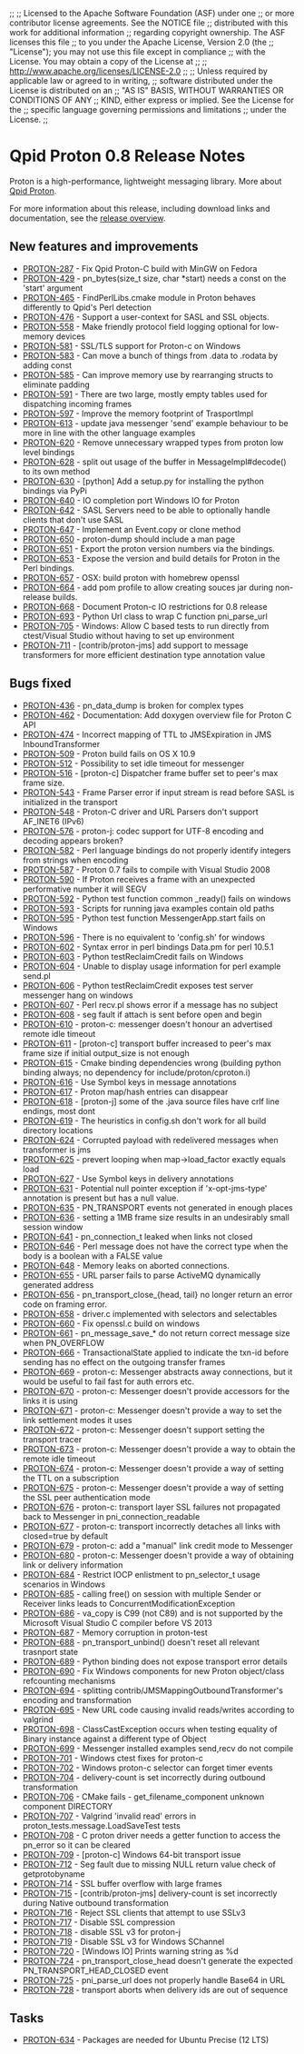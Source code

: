 ;;
;; Licensed to the Apache Software Foundation (ASF) under one
;; or more contributor license agreements.  See the NOTICE file
;; distributed with this work for additional information
;; regarding copyright ownership.  The ASF licenses this file
;; to you under the Apache License, Version 2.0 (the
;; "License"); you may not use this file except in compliance
;; with the License.  You may obtain a copy of the License at
;; 
;;   http://www.apache.org/licenses/LICENSE-2.0
;; 
;; Unless required by applicable law or agreed to in writing,
;; software distributed under the License is distributed on an
;; "AS IS" BASIS, WITHOUT WARRANTIES OR CONDITIONS OF ANY
;; KIND, either express or implied.  See the License for the
;; specific language governing permissions and limitations
;; under the License.
;;

# Qpid Proton 0.8 Release Notes

Proton is a high-performance, lightweight messaging library. More
about [Qpid Proton]({{site_url}}/proton/index.html).

For more information about this release, including download links and
documentation, see the [release overview](index.html).


## New features and improvements

 - [PROTON-287](https://issues.apache.org/jira/browse/PROTON-287) - Fix Qpid Proton-C build with MinGW on Fedora
 - [PROTON-429](https://issues.apache.org/jira/browse/PROTON-429) - pn_bytes(size_t size, char *start) needs a const on the 'start' argument
 - [PROTON-465](https://issues.apache.org/jira/browse/PROTON-465) - FindPerlLibs.cmake module in Proton behaves differently to Qpid's Perl detection
 - [PROTON-476](https://issues.apache.org/jira/browse/PROTON-476) - Support a user-context for SASL and SSL objects.
 - [PROTON-558](https://issues.apache.org/jira/browse/PROTON-558) - Make friendly protocol field logging optional for low-memory devices
 - [PROTON-581](https://issues.apache.org/jira/browse/PROTON-581) - SSL/TLS support for Proton-c on Windows
 - [PROTON-583](https://issues.apache.org/jira/browse/PROTON-583) - Can move a bunch of things from .data to .rodata by adding const
 - [PROTON-585](https://issues.apache.org/jira/browse/PROTON-585) - Can improve memory use by rearranging structs to eliminate padding
 - [PROTON-591](https://issues.apache.org/jira/browse/PROTON-591) - There are two large, mostly empty tables used for dispatching incoming frames
 - [PROTON-597](https://issues.apache.org/jira/browse/PROTON-597) - Improve the memory footprint of TrasportImpl
 - [PROTON-613](https://issues.apache.org/jira/browse/PROTON-613) - update java messenger 'send' example behaviour to be more in line with the other language examples
 - [PROTON-620](https://issues.apache.org/jira/browse/PROTON-620) - Remove unnecessary wrapped types from proton low level bindings
 - [PROTON-628](https://issues.apache.org/jira/browse/PROTON-628) - split out usage of the buffer in MessageImpl#decode() to its own method
 - [PROTON-630](https://issues.apache.org/jira/browse/PROTON-630) - [python] Add a setup.py for installing the python bindings via PyPi
 - [PROTON-640](https://issues.apache.org/jira/browse/PROTON-640) - IO completion port Windows IO for Proton
 - [PROTON-642](https://issues.apache.org/jira/browse/PROTON-642) - SASL Servers need to be able to optionally handle clients that don't use SASL
 - [PROTON-647](https://issues.apache.org/jira/browse/PROTON-647) - Implement an Event.copy or clone method
 - [PROTON-650](https://issues.apache.org/jira/browse/PROTON-650) - proton-dump should include a man page
 - [PROTON-651](https://issues.apache.org/jira/browse/PROTON-651) - Export the proton version numbers via the bindings.
 - [PROTON-653](https://issues.apache.org/jira/browse/PROTON-653) - Expose the version and build details for Proton in the Perl bindings.
 - [PROTON-657](https://issues.apache.org/jira/browse/PROTON-657) - OSX: build proton with homebrew openssl
 - [PROTON-664](https://issues.apache.org/jira/browse/PROTON-664) - add pom profile to allow creating souces jar during non-release builds.
 - [PROTON-668](https://issues.apache.org/jira/browse/PROTON-668) - Document Proton-c IO restrictions for 0.8 release
 - [PROTON-693](https://issues.apache.org/jira/browse/PROTON-693) - Python Url class to wrap C function pni_parse_url
 - [PROTON-705](https://issues.apache.org/jira/browse/PROTON-705) - Windows: Allow C based tests to run directly from ctest/Visual Studio without having to set up environment
 - [PROTON-711](https://issues.apache.org/jira/browse/PROTON-711) - [contrib/proton-jms] add support to message transformers for more efficient destination type annotation value

## Bugs fixed

 - [PROTON-436](https://issues.apache.org/jira/browse/PROTON-436) - pn_data_dump is broken for complex types
 - [PROTON-462](https://issues.apache.org/jira/browse/PROTON-462) - Documentation: Add doxygen overview file for Proton C API
 - [PROTON-474](https://issues.apache.org/jira/browse/PROTON-474) - Incorrect mapping of TTL to JMSExpiration in JMS InboundTransformer
 - [PROTON-509](https://issues.apache.org/jira/browse/PROTON-509) - Proton build fails on OS X 10.9
 - [PROTON-512](https://issues.apache.org/jira/browse/PROTON-512) - Possibility to set idle timeout for messenger
 - [PROTON-516](https://issues.apache.org/jira/browse/PROTON-516) - [proton-c] Dispatcher frame buffer set to peer's max frame size.
 - [PROTON-543](https://issues.apache.org/jira/browse/PROTON-543) - Frame Parser error if input stream is read before SASL is initialized in the transport
 - [PROTON-548](https://issues.apache.org/jira/browse/PROTON-548) - Proton-C driver and URL Parsers don't support AF_INET6 (IPv6)
 - [PROTON-576](https://issues.apache.org/jira/browse/PROTON-576) - proton-j: codec support for UTF-8 encoding and decoding appears broken?
 - [PROTON-582](https://issues.apache.org/jira/browse/PROTON-582) - Perl language bindings do not properly identify integers from strings when encoding
 - [PROTON-587](https://issues.apache.org/jira/browse/PROTON-587) - Proton 0.7 fails to compile with Visual Studio 2008
 - [PROTON-590](https://issues.apache.org/jira/browse/PROTON-590) - If Proton receives a frame with an unexpected performative number it will SEGV
 - [PROTON-592](https://issues.apache.org/jira/browse/PROTON-592) - Python test function common _ready() fails on windows
 - [PROTON-593](https://issues.apache.org/jira/browse/PROTON-593) - Scripts for running java examples contain old paths
 - [PROTON-595](https://issues.apache.org/jira/browse/PROTON-595) - Python test function MessengerApp.start fails on Windows
 - [PROTON-596](https://issues.apache.org/jira/browse/PROTON-596) - There is no equivalent to 'config.sh' for windows
 - [PROTON-602](https://issues.apache.org/jira/browse/PROTON-602) - Syntax error in perl bindings Data.pm for perl 10.5.1
 - [PROTON-603](https://issues.apache.org/jira/browse/PROTON-603) - Python testReclaimCredit fails on Windows
 - [PROTON-604](https://issues.apache.org/jira/browse/PROTON-604) - Unable to display usage information for perl example send.pl
 - [PROTON-606](https://issues.apache.org/jira/browse/PROTON-606) - Python testReclaimCredit exposes test server messenger hang on windows
 - [PROTON-607](https://issues.apache.org/jira/browse/PROTON-607) - Perl recv.pl shows error if a message has no subject
 - [PROTON-608](https://issues.apache.org/jira/browse/PROTON-608) - seg fault if attach is sent before open and begin
 - [PROTON-610](https://issues.apache.org/jira/browse/PROTON-610) - proton-c: messenger doesn't honour an advertised remote idle timeout
 - [PROTON-611](https://issues.apache.org/jira/browse/PROTON-611) - [proton-c] transport buffer increased to peer's max frame size if initial output_size is not enough
 - [PROTON-615](https://issues.apache.org/jira/browse/PROTON-615) - Cmake binding dependencies wrong (building python binding always; no dependency for include/proton/cproton.i)
 - [PROTON-616](https://issues.apache.org/jira/browse/PROTON-616) - Use Symbol keys in message annotations
 - [PROTON-617](https://issues.apache.org/jira/browse/PROTON-617) - Proton map/hash entries can disappear
 - [PROTON-618](https://issues.apache.org/jira/browse/PROTON-618) - [proton-j] some of the .java source files have crlf line endings, most dont
 - [PROTON-619](https://issues.apache.org/jira/browse/PROTON-619) - The heuristics in config.sh don't work for all build directory locations
 - [PROTON-624](https://issues.apache.org/jira/browse/PROTON-624) - Corrupted payload with redelivered messages when transformer is jms
 - [PROTON-625](https://issues.apache.org/jira/browse/PROTON-625) - prevert looping when map-&gt;load_factor exactly equals load
 - [PROTON-627](https://issues.apache.org/jira/browse/PROTON-627) - Use Symbol keys in delivery annotations
 - [PROTON-631](https://issues.apache.org/jira/browse/PROTON-631) - Potential null pointer exception if 'x-opt-jms-type' annotation is present but has a null value.
 - [PROTON-635](https://issues.apache.org/jira/browse/PROTON-635) - PN_TRANSPORT events not generated in enough places
 - [PROTON-636](https://issues.apache.org/jira/browse/PROTON-636) - setting a 1MB frame size results in an undesirably small session window
 - [PROTON-641](https://issues.apache.org/jira/browse/PROTON-641) - pn_connection_t leaked when links not closed
 - [PROTON-646](https://issues.apache.org/jira/browse/PROTON-646) - Perl message does not have the correct type when the body is a boolean with a FALSE value
 - [PROTON-648](https://issues.apache.org/jira/browse/PROTON-648) - Memory leaks on aborted connections.
 - [PROTON-655](https://issues.apache.org/jira/browse/PROTON-655) - URL parser fails to parse ActiveMQ dynamically generated address
 - [PROTON-656](https://issues.apache.org/jira/browse/PROTON-656) - pn_transport_close_{head, tail} no longer return an error code on framing error.
 - [PROTON-658](https://issues.apache.org/jira/browse/PROTON-658) - driver.c implemented with selectors and selectables
 - [PROTON-660](https://issues.apache.org/jira/browse/PROTON-660) - Fix openssl.c build on windows
 - [PROTON-661](https://issues.apache.org/jira/browse/PROTON-661) - pn_message_save_* do not return correct message size when PN_OVERFLOW
 - [PROTON-666](https://issues.apache.org/jira/browse/PROTON-666) - TransactionalState applied to indicate the txn-id before sending has no effect on the outgoing transfer frames
 - [PROTON-669](https://issues.apache.org/jira/browse/PROTON-669) - proton-c: Messenger abstracts away connections, but it would be useful to fail fast for auth errors etc.
 - [PROTON-670](https://issues.apache.org/jira/browse/PROTON-670) - proton-c: Messenger doesn't provide accessors for the links it is using
 - [PROTON-671](https://issues.apache.org/jira/browse/PROTON-671) - proton-c: Messenger doesn't provide a way to set the link settlement modes it uses 
 - [PROTON-672](https://issues.apache.org/jira/browse/PROTON-672) - proton-c: Messenger doesn't support setting the transport tracer
 - [PROTON-673](https://issues.apache.org/jira/browse/PROTON-673) - proton-c: Messenger doesn't provide a way to obtain the remote idle timeout
 - [PROTON-674](https://issues.apache.org/jira/browse/PROTON-674) - proton-c: Messenger doesn't provide a way of setting the TTL on a subscription
 - [PROTON-675](https://issues.apache.org/jira/browse/PROTON-675) - proton-c: Messenger doesn't provide a way of setting the SSL peer authentication mode
 - [PROTON-676](https://issues.apache.org/jira/browse/PROTON-676) - proton-c: transport layer SSL failures not propagated back to Messenger in pni_connection_readable
 - [PROTON-677](https://issues.apache.org/jira/browse/PROTON-677) - proton-c: transport incorrectly detaches all links with closed=true by default
 - [PROTON-679](https://issues.apache.org/jira/browse/PROTON-679) - proton-c: add a "manual" link credit mode to Messenger
 - [PROTON-680](https://issues.apache.org/jira/browse/PROTON-680) - proton-c: Messenger doesn't provide a way of obtaining link or delivery information
 - [PROTON-684](https://issues.apache.org/jira/browse/PROTON-684) - Restrict IOCP enlistment to pn_selector_t usage scenarios in Windows
 - [PROTON-685](https://issues.apache.org/jira/browse/PROTON-685) - calling free() on session with multiple Sender or Receiver links leads to ConcurrentModificationException
 - [PROTON-686](https://issues.apache.org/jira/browse/PROTON-686) - va_copy is C99 (not C89) and is not supported by the Microsoft Visual Studio C compiler before VS 2013
 - [PROTON-687](https://issues.apache.org/jira/browse/PROTON-687) - Memory corruption in proton-test
 - [PROTON-688](https://issues.apache.org/jira/browse/PROTON-688) - pn_transport_unbind() doesn't reset all relevant trasnport state
 - [PROTON-689](https://issues.apache.org/jira/browse/PROTON-689) - Python binding does not expose transport error details
 - [PROTON-690](https://issues.apache.org/jira/browse/PROTON-690) - Fix Windows components for new Proton object/class refcounting mechanisms
 - [PROTON-694](https://issues.apache.org/jira/browse/PROTON-694) - splitting contrib/JMSMappingOutboundTransformer's encoding and transformation
 - [PROTON-695](https://issues.apache.org/jira/browse/PROTON-695) - New URL code causing invalid reads/writes according to valgrind
 - [PROTON-698](https://issues.apache.org/jira/browse/PROTON-698) - ClassCastException occurs when testing equality of Binary instance against a different type of Object
 - [PROTON-699](https://issues.apache.org/jira/browse/PROTON-699) - Messenger installed examples send,recv do not compile
 - [PROTON-701](https://issues.apache.org/jira/browse/PROTON-701) - Windows ctest fixes for proton-c
 - [PROTON-702](https://issues.apache.org/jira/browse/PROTON-702) - Windows proton-c selector can forget timer events
 - [PROTON-704](https://issues.apache.org/jira/browse/PROTON-704) - delivery-count is set incorrectly during outbound transformation
 - [PROTON-706](https://issues.apache.org/jira/browse/PROTON-706) - CMake fails - get_filename_component unknown component DIRECTORY
 - [PROTON-707](https://issues.apache.org/jira/browse/PROTON-707) - Valgrind 'invalid read' errors in proton_tests.message.LoadSaveTest tests
 - [PROTON-708](https://issues.apache.org/jira/browse/PROTON-708) - C proton driver needs a getter function to access the pn_error so it can be cleared
 - [PROTON-709](https://issues.apache.org/jira/browse/PROTON-709) - [proton-c] Windows 64-bit transport issue
 - [PROTON-712](https://issues.apache.org/jira/browse/PROTON-712) - Seg fault due to missing NULL return value check of getprotobyname
 - [PROTON-714](https://issues.apache.org/jira/browse/PROTON-714) - SSL buffer overflow with large frames
 - [PROTON-715](https://issues.apache.org/jira/browse/PROTON-715) - [contrib/proton-jms] delivery-count is set incorrectly during Native outbound transformation
 - [PROTON-716](https://issues.apache.org/jira/browse/PROTON-716) - Reject SSL clients that attempt to use SSLv3
 - [PROTON-717](https://issues.apache.org/jira/browse/PROTON-717) - Disable SSL compression
 - [PROTON-718](https://issues.apache.org/jira/browse/PROTON-718) - disable SSL v3 for proton-j
 - [PROTON-719](https://issues.apache.org/jira/browse/PROTON-719) - Disable SSL v3 for Windows SChannel
 - [PROTON-720](https://issues.apache.org/jira/browse/PROTON-720) - [Windows IO] Prints warning string as %d
 - [PROTON-724](https://issues.apache.org/jira/browse/PROTON-724) - pn_transport_close_head doesn't generate the expected PN_TRANSPORT_HEAD_CLOSED event
 - [PROTON-725](https://issues.apache.org/jira/browse/PROTON-725) - pni_parse_url does not properly handle Base64 in URL
 - [PROTON-728](https://issues.apache.org/jira/browse/PROTON-728) - transport aborts when delivery ids are out of sequence

## Tasks

 - [PROTON-634](https://issues.apache.org/jira/browse/PROTON-634) - Packages are needed for Ubuntu Precise (12 LTS)